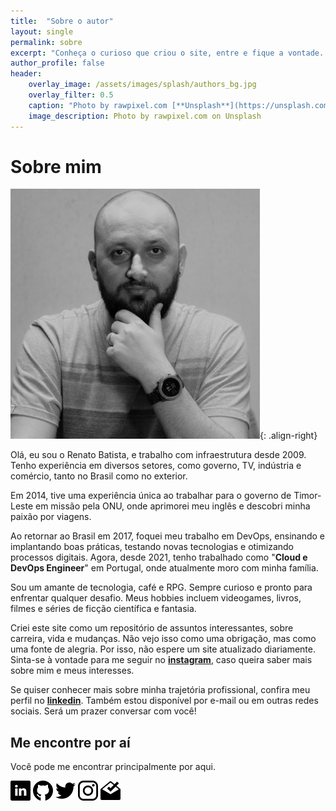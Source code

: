 ```yaml
---
title:  "Sobre o autor"
layout: single
permalink: sobre
excerpt: "Conheça o curioso que criou o site, entre e fique a vontade. ;)"
author_profile: false
header:
    overlay_image: /assets/images/splash/authors_bg.jpg
    overlay_filter: 0.5
    caption: "Photo by rawpixel.com [**Unsplash**](https://unsplash.com/photos/EF8Jr-uPS2Y)"
    image_description: Photo by rawpixel.com on Unsplash
---
```

# Sobre mim

![Renato Batista](/assets/images/authors/renato_batista_400px.jpg){: .align-right}

Olá, eu sou o Renato Batista, e trabalho com infraestrutura desde 2009. Tenho experiência em diversos setores, como governo, TV, indústria e comércio, tanto no Brasil como no exterior.

Em 2014, tive uma experiência única ao trabalhar para o governo de Timor-Leste em missão pela ONU, onde aprimorei meu inglês e descobri minha paixão por viagens.

Ao retornar ao Brasil em 2017, foquei meu trabalho em DevOps, ensinando e implantando boas práticas, testando novas tecnologias e otimizando processos digitais. Agora, desde 2021, tenho trabalhado como "**Cloud e DevOps Engineer**" em Portugal, onde atualmente moro com minha família.

Sou um amante de tecnologia, café e RPG. Sempre curioso e pronto para enfrentar qualquer desafio. Meus hobbies incluem videogames, livros, filmes e séries de ficção científica e fantasia.

Criei este site como um repositório de assuntos interessantes, sobre carreira, vida e mudanças. Não vejo isso como uma obrigação, mas como uma fonte de alegria. Por isso, não espere um site atualizado diariamente. Sinta-se à vontade para me seguir no [**instagram**](https://instagram.com/zenatuz), caso queira saber mais sobre mim e meus interesses.


Se quiser conhecer mais sobre minha trajetória profissional, confira meu perfil no [**linkedin**](https://linkedin.com/in/zenatuz). Também estou disponível por e-mail ou em outras redes sociais. Será um prazer conversar com você!

## Me encontre por aí
Você pode me encontrar principalmente por aqui.

[![image](/assets/images/icons/32px/linkedin.png)](https://linkedin.com/in/zenatuz)  [![image](/assets/images/icons/32px/github.png)](https://github.com/zenatuz)  [![image](/assets/images/icons/32px/twitter.png)](https://twitter.com/zenatuz)  [![image](/assets/images/icons/32px/instagram.png)](https://instagram.com/zenatuz)  [![image](/assets/images/icons/32px/inbox.png)](mailto:contato@renatobatista.com.br)

